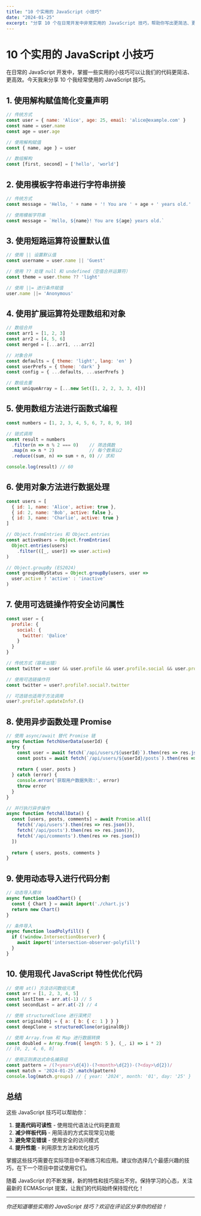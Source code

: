 ```yaml
---
title: "10 个实用的 JavaScript 小技巧"
date: "2024-01-25"
excerpt: "分享 10 个在日常开发中非常实用的 JavaScript 技巧，帮助你写出更简洁、更高效的代码。"
---
```


# 10 个实用的 JavaScript 小技巧

在日常的 JavaScript 开发中，掌握一些实用的小技巧可以让我们的代码更简洁、更高效。今天我来分享 10 个我经常使用的 JavaScript 技巧。

## 1. 使用解构赋值简化变量声明

```javascript
// 传统方式
const user = { name: 'Alice', age: 25, email: 'alice@example.com' }
const name = user.name
const age = user.age

// 使用解构赋值
const { name, age } = user

// 数组解构
const [first, second] = ['hello', 'world']
```

## 2. 使用模板字符串进行字符串拼接

```javascript
// 传统方式
const message = 'Hello, ' + name + '! You are ' + age + ' years old.'

// 使用模板字符串
const message = `Hello, ${name}! You are ${age} years old.`
```

## 3. 使用短路运算符设置默认值

```javascript
// 使用 || 设置默认值
const username = user.name || 'Guest'

// 使用 ?? 处理 null 和 undefined（空值合并运算符）
const theme = user.theme ?? 'light'

// 使用 ||= 进行条件赋值
user.name ||= 'Anonymous'
```

## 4. 使用扩展运算符处理数组和对象

```javascript
// 数组合并
const arr1 = [1, 2, 3]
const arr2 = [4, 5, 6]
const merged = [...arr1, ...arr2]

// 对象合并
const defaults = { theme: 'light', lang: 'en' }
const userPrefs = { theme: 'dark' }
const config = { ...defaults, ...userPrefs }

// 数组去重
const uniqueArray = [...new Set([1, 2, 2, 3, 3, 4])]
```

## 5. 使用数组方法进行函数式编程

```javascript
const numbers = [1, 2, 3, 4, 5, 6, 7, 8, 9, 10]

// 链式调用
const result = numbers
  .filter(n => n % 2 === 0)    // 筛选偶数
  .map(n => n * 2)             // 每个数乘以2
  .reduce((sum, n) => sum + n, 0) // 求和

console.log(result) // 60
```

## 6. 使用对象方法进行数据处理

```javascript
const users = [
  { id: 1, name: 'Alice', active: true },
  { id: 2, name: 'Bob', active: false },
  { id: 3, name: 'Charlie', active: true }
]

// Object.fromEntries 和 Object.entries
const activeUsers = Object.fromEntries(
  Object.entries(users)
    .filter(([_, user]) => user.active)
)

// Object.groupBy (ES2024)
const groupedByStatus = Object.groupBy(users, user => 
  user.active ? 'active' : 'inactive'
)
```

## 7. 使用可选链操作符安全访问属性

```javascript
const user = {
  profile: {
    social: {
      twitter: '@alice'
    }
  }
}

// 传统方式（容易出错）
const twitter = user && user.profile && user.profile.social && user.profile.social.twitter

// 使用可选链操作符
const twitter = user?.profile?.social?.twitter

// 可选链也适用于方法调用
user?.profile?.updateInfo?.()
```

## 8. 使用异步函数处理 Promise

```javascript
// 使用 async/await 替代 Promise 链
async function fetchUserData(userId) {
  try {
    const user = await fetch(`/api/users/${userId}`).then(res => res.json())
    const posts = await fetch(`/api/users/${userId}/posts`).then(res => res.json())
    
    return { user, posts }
  } catch (error) {
    console.error('获取用户数据失败:', error)
    throw error
  }
}

// 并行执行异步操作
async function fetchAllData() {
  const [users, posts, comments] = await Promise.all([
    fetch('/api/users').then(res => res.json()),
    fetch('/api/posts').then(res => res.json()),
    fetch('/api/comments').then(res => res.json())
  ])
  
  return { users, posts, comments }
}
```

## 9. 使用动态导入进行代码分割

```javascript
// 动态导入模块
async function loadChart() {
  const { Chart } = await import('./chart.js')
  return new Chart()
}

// 条件导入
async function loadPolyfill() {
  if (!window.IntersectionObserver) {
    await import('intersection-observer-polyfill')
  }
}
```

## 10. 使用现代 JavaScript 特性优化代码

```javascript
// 使用 at() 方法访问数组元素
const arr = [1, 2, 3, 4, 5]
const lastItem = arr.at(-1) // 5
const secondLast = arr.at(-2) // 4

// 使用 structuredClone 进行深拷贝
const originalObj = { a: { b: { c: 1 } } }
const deepClone = structuredClone(originalObj)

// 使用 Array.from 和 Map 进行数据转换
const doubled = Array.from({ length: 5 }, (_, i) => i * 2)
// [0, 2, 4, 6, 8]

// 使用正则表达式命名捕获组
const pattern = /(?<year>\d{4})-(?<month>\d{2})-(?<day>\d{2})/
const match = '2024-01-25'.match(pattern)
console.log(match.groups) // { year: '2024', month: '01', day: '25' }
```

## 总结

这些 JavaScript 技巧可以帮助你：

1. **提高代码可读性** - 使用现代语法让代码更直观
2. **减少样板代码** - 用简洁的方式实现常见功能
3. **避免常见错误** - 使用安全的访问模式
4. **提升性能** - 利用原生方法和优化技巧

掌握这些技巧需要在实际项目中不断练习和应用。建议你选择几个最感兴趣的技巧，在下一个项目中尝试使用它们。

随着 JavaScript 的不断发展，新的特性和技巧层出不穷。保持学习的心态，关注最新的 ECMAScript 提案，让我们的代码始终保持现代化！

---

*你还知道哪些实用的 JavaScript 技巧？欢迎在评论区分享你的经验！* 